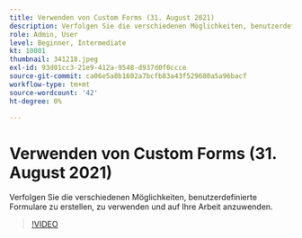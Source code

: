 ```yaml
---
title: Verwenden von Custom Forms (31. August 2021)
description: Verfolgen Sie die verschiedenen Möglichkeiten, benutzerdefinierte Formulare zu erstellen, zu verwenden und auf Ihre Arbeit anzuwenden.
role: Admin, User
level: Beginner, Intermediate
kt: 10001
thumbnail: 341218.jpeg
exl-id: 93d01cc3-21e9-412a-9548-d937d0f0ccce
source-git-commit: ca06e5a8b1602a7bcfb83a43f529680a5a96bacf
workflow-type: tm+mt
source-wordcount: '42'
ht-degree: 0%

---
```


# Verwenden von Custom Forms (31. August 2021)

Verfolgen Sie die verschiedenen Möglichkeiten, benutzerdefinierte Formulare zu erstellen, zu verwenden und auf Ihre Arbeit anzuwenden.

>[!VIDEO](https://video.tv.adobe.com/v/341218/?quality=12&learn=on)
